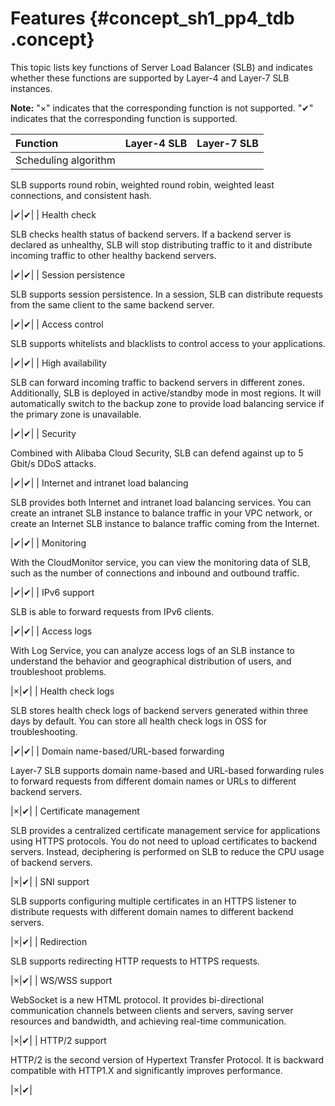 # Features {#concept_sh1_pp4_tdb .concept}

This topic lists key functions of Server Load Balancer \(SLB\) and indicates whether these functions are supported by Layer-4 and Layer-7 SLB instances.

**Note:** "×" indicates that the corresponding function is not supported. "✔" indicates that the corresponding function is supported.

|Function|Layer-4 SLB|Layer-7 SLB|
|:-------|:----------|:----------|
| Scheduling algorithm

 SLB supports round robin, weighted round robin, weighted least connections, and consistent hash.

 |✔|✔|
| Health check

 SLB checks health status of backend servers. If a backend server is declared as unhealthy, SLB will stop distributing traffic to it and distribute incoming traffic to other healthy backend servers.

 |✔|✔|
| Session persistence

 SLB supports session persistence. In a session, SLB can distribute requests from the same client to the same backend server.

 |✔|✔|
| Access control

 SLB supports whitelists and blacklists to control access to your applications.

 |✔|✔|
| High availability

 SLB can forward incoming traffic to backend servers in different zones. Additionally, SLB is deployed in active/standby mode in most regions. It will automatically switch to the backup zone to provide load balancing service if the primary zone is unavailable.

 |✔|✔|
| Security

 Combined with Alibaba Cloud Security, SLB can defend against up to 5 Gbit/s DDoS attacks.

 |✔|✔|
| Internet and intranet load balancing

 SLB provides both Internet and intranet load balancing services. You can create an intranet SLB instance to balance traffic in your VPC network, or create an Internet SLB instance to balance traffic coming from the Internet.

 |✔|✔|
| Monitoring

 With the CloudMonitor service, you can view the monitoring data of SLB, such as the number of connections and inbound and outbound traffic.

 |✔|✔|
| IPv6 support

 SLB is able to forward requests from IPv6 clients.

 |✔|✔|
| Access logs

 With Log Service, you can analyze access logs of an SLB instance to understand the behavior and geographical distribution of users, and troubleshoot problems.

 |×|✔|
| Health check logs

 SLB stores health check logs of backend servers generated within three days by default. You can store all health check logs in OSS for troubleshooting.

 |✔|✔|
| Domain name-based/URL-based forwarding

 Layer-7 SLB supports domain name-based and URL-based forwarding rules to forward requests from different domain names or URLs to different backend servers.

 |×|✔|
| Certificate management

 SLB provides a centralized certificate management service for applications using HTTPS protocols. You do not need to upload certificates to backend servers. Instead, deciphering is performed on SLB to reduce the CPU usage of backend servers.

 |×|✔|
| SNI support

 SLB supports configuring multiple certificates in an HTTPS listener to distribute requests with different domain names to different backend servers.

 |×|✔|
| Redirection

 SLB supports redirecting HTTP requests to HTTPS requests.

 |×|✔|
| WS/WSS support

 WebSocket is a new HTML protocol. It provides bi-directional communication channels between clients and servers, saving server resources and bandwidth, and achieving real-time communication.

 |×|✔|
| HTTP/2 support

 HTTP/2 is the second version of Hypertext Transfer Protocol. It is backward compatible with HTTP1.X and significantly improves performance.

 |×|✔|

